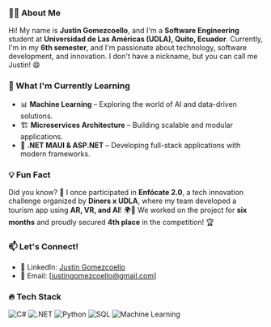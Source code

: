 
### 👨‍💻 About Me
Hi! My name is **Justin Gomezcoello**, and I'm a **Software Engineering** student at **Universidad de Las Américas (UDLA), Quito, Ecuador**. Currently, I'm in my **6th semester**, and I'm passionate about technology, software development, and innovation. I don't have a nickname, but you can call me Justin! 😄

### 🚀 What I'm Currently Learning
- 📊 **Machine Learning** – Exploring the world of AI and data-driven solutions.
- 🏗 **Microservices Architecture** – Building scalable and modular applications.
- 🔗 **.NET MAUI & ASP.NET** – Developing full-stack applications with modern frameworks.

### 💡 Fun Fact
Did you know? 🤔 I once participated in **Enfócate 2.0**, a tech innovation challenge organized by **Diners x UDLA**, where my team developed a tourism app using **AR, VR, and AI**! 🌍🚀 We worked on the project for **six months** and proudly secured **4th place** in the competition! 🏆

### 📫 Let's Connect!
- 💼 LinkedIn: [Justin Gomezcoello](https://www.linkedin.com/in/justin-gomezcoello/)
- 📧 Email: [justingomezcoello@gmail.com] 

### 🔥 Tech Stack
![C#](https://img.shields.io/badge/-C%23-239120?style=flat&logo=c-sharp&logoColor=white)
![.NET](https://img.shields.io/badge/-.NET-512BD4?style=flat&logo=dot-net&logoColor=white)
![Python](https://img.shields.io/badge/-Python-3776AB?style=flat&logo=python&logoColor=white)
![SQL](https://img.shields.io/badge/-SQL-4479A1?style=flat&logo=mysql&logoColor=white)
![Machine Learning](https://img.shields.io/badge/-Machine%20Learning-F7931E?style=flat&logo=tensorflow&logoColor=white)


